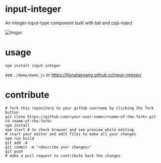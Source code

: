 # input-integer

An integer-input-type component built with bel and csjs-inject

![Imgur](https://i.imgur.com/YvINoJR.png)

# usage
`npm install input-integer`

see `./demo/demo.js` or https://fionataeyang.github.io/input-integer/

# contribute
```
# fork this repository to your github username by clicking the fork button
git clone https://github.com/<your-user-name>/<name-of-the-fork>.git
cd <name-of-the-fork>
npm install
npm start # to check browser and see preview while editing
# start your editor and edit files to make all your changes
npm run build
git add -A
git commit -m "<describe your changes>"
git push
# make a pull request to contribute back the changes
```
